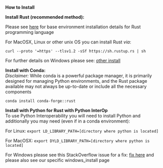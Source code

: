 **How to Install**

**Install Rust (recommended method):**

Please see [here](https://www.rust-lang.org/tools/install) for base environment installation details for Rust programming language 

For MacOSX, Linux or other unix OS you can install Rust _via_:

```curl --proto '=https' --tlsv1.2 -sSf https://sh.rustup.rs | sh```

For further details on Windows please see: [other install](https://forge.rust-lang.org/infra/other-installation-methods.html)

**Install with Conda:**  
*Disclaimer:* While conda is a powerful package manager, it is primarily designed for managing Python environments, and the 
Rust package available may not always be up-to-date or include all the necessary components

```conda install conda-forge::rust```


**Install with Python for Rust with Python InterOp**  
To use Python Interoperability you will need to install Python and additionally you may need (even if in a conda environment):

For Linux:
```export LD_LIBRARY_PATH=[directory where python is located]``` 

For MacOSX: 
```export DYLD_LIBRARY_PATH=[directory where python is located]```

For Windows please see this StackOverflow issue for a fix: [fix here](https://stackoverflow.com/questions/79627918/cant-set-python-version-when-running-rust-analyzer-and-pyo3-on-wsl/79627921#79627921) and please also see our specific windows_install page






